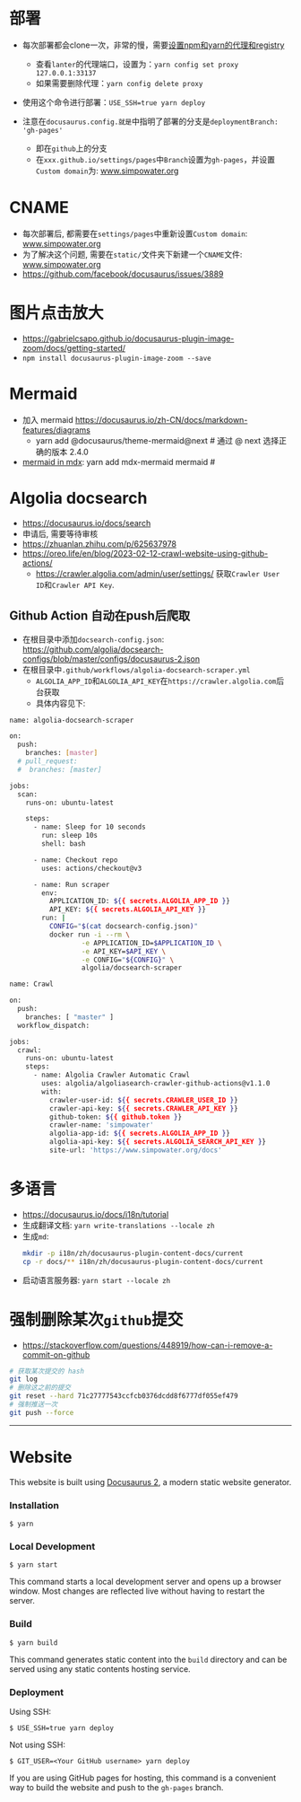 # 部署

- 每次部署都会clone一次，非常的慢，需要[设置npm和yarn的代理和registry](https://zhuanlan.zhihu.com/p/272474048)
  - 查看``lanter``的代理端口，设置为：``yarn config set proxy 127.0.0.1:33137``
  - 如果需要删除代理：``yarn config delete proxy ``

- 使用这个命令进行部署：``USE_SSH=true yarn deploy``

- 注意在``docusaurus.config.就是``中指明了部署的分支是``deploymentBranch: 'gh-pages'``

  - 即在``github``上的分支
  - 在``xxx.github.io/settings/pages``中``Branch``设置为``gh-pages``，并设置``Custom domain``为: www.simpowater.org


# CNAME

  - 每次部署后, 都需要在``settings/pages``中重新设置``Custom domain``: www.simpowater.org
  - 为了解决这个问题, 需要在``static/``文件夹下新建一个``CNAME``文件: www.simpowater.org
  - https://github.com/facebook/docusaurus/issues/3889


# 图片点击放大
- https://gabrielcsapo.github.io/docusaurus-plugin-image-zoom/docs/getting-started/
- ``npm install docusaurus-plugin-image-zoom --save``




# Mermaid
 - 加入 mermaid https://docusaurus.io/zh-CN/docs/markdown-features/diagrams
   - yarn add @docusaurus/theme-mermaid@next  # 通过 @ next 选择正确的版本 2.4.0
 - [mermaid in mdx](https://github.com/sjwall/mdx-mermaid): yarn add mdx-mermaid mermaid  #

# Algolia docsearch
- https://docusaurus.io/docs/search
- 申请后, 需要等待审核
- https://zhuanlan.zhihu.com/p/625637978
- https://oreo.life/en/blog/2023-02-12-crawl-website-using-github-actions/
  - https://crawler.algolia.com/admin/user/settings/ 获取``Crawler User ID``和``Crawler API Key``.
## Github Action 自动在push后爬取
- 在根目录中添加``docsearch-config.json``: https://github.com/algolia/docsearch-configs/blob/master/configs/docusaurus-2.json
- 在根目录中``.github/workflows/algolia-docsearch-scraper.yml``
  - ``ALGOLIA_APP_ID``和``ALGOLIA_API_KEY``在``https://crawler.algolia.com``后台获取
  - 具体内容见下:


```bash
name: algolia-docsearch-scraper

on:
  push:
    branches: [master]
  # pull_request:
  #  branches: [master]

jobs:
  scan:
    runs-on: ubuntu-latest

    steps:
      - name: Sleep for 10 seconds
        run: sleep 10s
        shell: bash

      - name: Checkout repo
        uses: actions/checkout@v3

      - name: Run scraper
        env:
          APPLICATION_ID: ${{ secrets.ALGOLIA_APP_ID }}
          API_KEY: ${{ secrets.ALGOLIA_API_KEY }}
        run: |
          CONFIG="$(cat docsearch-config.json)"
          docker run -i --rm \
                  -e APPLICATION_ID=$APPLICATION_ID \
                  -e API_KEY=$API_KEY \
                  -e CONFIG="${CONFIG}" \
                  algolia/docsearch-scraper
```


```bash
name: Crawl

on:
  push:
    branches: [ "master" ]
  workflow_dispatch:

jobs:
  crawl:
    runs-on: ubuntu-latest
    steps:
      - name: Algolia Crawler Automatic Crawl
        uses: algolia/algoliasearch-crawler-github-actions@v1.1.0
        with:
          crawler-user-id: ${{ secrets.CRAWLER_USER_ID }}
          crawler-api-key: ${{ secrets.CRAWLER_API_KEY }}
          github-token: ${{ github.token }}
          crawler-name: 'simpowater'
          algolia-app-id: ${{ secrets.ALGOLIA_APP_ID }}
          algolia-api-key: ${{ secrets.ALGOLIA_SEARCH_API_KEY }}
          site-url: 'https://www.simpowater.org/docs'

```

# 多语言

- https://docusaurus.io/docs/i18n/tutorial
- 生成翻译文档: ``yarn write-translations --locale zh``
- 生成``md``:
  ```bash
  mkdir -p i18n/zh/docusaurus-plugin-content-docs/current
  cp -r docs/** i18n/zh/docusaurus-plugin-content-docs/current
  ```
- 启动语言服务器: ``yarn start --locale zh``


# 强制删除某次``github``提交
- https://stackoverflow.com/questions/448919/how-can-i-remove-a-commit-on-github
```bash
# 获取某次提交的 hash
git log
# 删除这之前的提交
git reset --hard 71c27777543ccfcb0376dcdd8f6777df055ef479
# 强制推送一次
git push --force
```


--------

# Website

This website is built using [Docusaurus 2](https://docusaurus.io/), a modern static website generator.

### Installation

```
$ yarn
```

### Local Development

```
$ yarn start
```

This command starts a local development server and opens up a browser window. Most changes are reflected live without having to restart the server.

### Build

```
$ yarn build
```

This command generates static content into the `build` directory and can be served using any static contents hosting service.

### Deployment

Using SSH:

```
$ USE_SSH=true yarn deploy
```

Not using SSH:

```
$ GIT_USER=<Your GitHub username> yarn deploy
```

If you are using GitHub pages for hosting, this command is a convenient way to build the website and push to the `gh-pages` branch.
